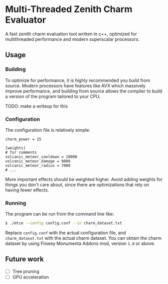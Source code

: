 # Multi-Threaded Zenith Charm Evaluator
A fast zenith charm evaluation tool written in c++, optimized for multithreaded performance and modern superscalar processors.

## Usage

### Building 

To optimize for performance, it is highly recommended you build from source. Modern processors have features like AVX which massively improve 
performance, and building from source allows the compiler to build a version of the program tailored to your CPU.

TODO: make a writeup for this 

### Configuration

The configuration file is relatively simple:

```
charm_power = 15

[weights]
# for comments
volcanic_meteor_cooldown = 10000
volcanic_meteor_damage = 9000
volcanic_meteor_radius = 7000
# ...
```

More important effects should be weighted higher. Avoid adding weights for things you don't care about, since there are optimizations that rely on 
having fewer effects.

### Running 

The program can be run from the command line like:

```sh
$ ./mtce --config config.conf --in charm_dataset.txt
```

Replace `config.conf` with the actual configuration file, and `charm_dataset.txt` with the actual charm dataset. You can obtain the charm dataset by 
using Flowey Monumenta Addons mod, version `1.8` or above.

## Future work 
- [ ] Tree pruning 
- [ ] GPU acceleration
